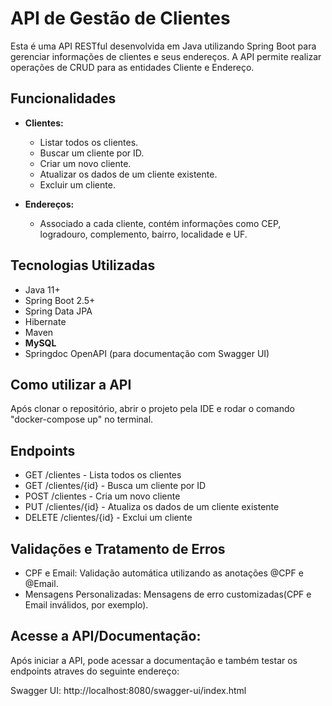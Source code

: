 
# API de Gestão de Clientes

Esta é uma API RESTful desenvolvida em Java utilizando Spring Boot para gerenciar informações de clientes e seus endereços.
A API permite realizar operações de CRUD para as entidades Cliente e Endereço.

## Funcionalidades

- **Clientes:**
  - Listar todos os clientes.
  - Buscar um cliente por ID.
  - Criar um novo cliente.
  - Atualizar os dados de um cliente existente.
  - Excluir um cliente.

- **Endereços:**
  - Associado a cada cliente, contém informações como CEP, logradouro, complemento, bairro, localidade e UF.

## Tecnologias Utilizadas

- Java 11+
- Spring Boot 2.5+
- Spring Data JPA
- Hibernate
- Maven
- **MySQL**
- Springdoc OpenAPI (para documentação com Swagger UI)

## Como utilizar a API

Após clonar o repositório, abrir o projeto pela IDE e rodar o comando "docker-compose up" no terminal.
   
## Endpoints
  - GET /clientes - Lista todos os clientes
  - GET /clientes/{id} - Busca um cliente por ID
  - POST /clientes - Cria um novo cliente
  - PUT /clientes/{id} - Atualiza os dados de um cliente existente
  - DELETE /clientes/{id} - Exclui um cliente


## Validações e Tratamento de Erros
- CPF e Email: Validação automática utilizando as anotações @CPF e @Email.
- Mensagens Personalizadas: Mensagens de erro customizadas(CPF e Email inválidos, por exemplo).


## Acesse a API/Documentação:
Após iniciar a API, pode acessar a documentação e também testar os endpoints atraves do seguinte endereço:

Swagger UI: http://localhost:8080/swagger-ui/index.html
